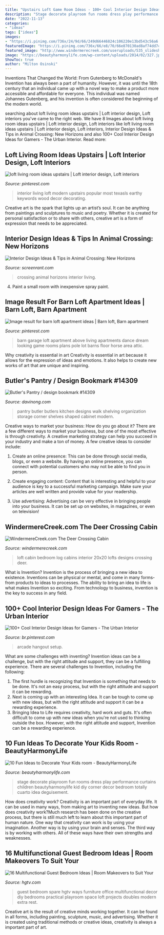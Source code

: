 ```yaml
---
title: "Upstairs Loft Game Room Ideas - 100+ Cool Interior Design Ideas For Gamers"
description: "Stage decorate playroom fun rooms dress play performance curtains children beautyharmonylife kid diy corner decor bedroom totally cuarto idea deguisement"
date: "2022-11-13"
categories:
- "ideas"
tags: ["ideas"]
images:
- "https://i.pinimg.com/736x/24/9d/66/249d66446824c106220e13bd543c56a6.jpg"
featuredImage: "https://i.pinimg.com/736x/66/e8/70/66e870130ad8af74dd7cca8522cea892.jpg"
featured_image: "http://www.windermerecreek.com/useruploads/535_slideshow.jpg"
image: "https://beautyharmonylife.com/wp-content/uploads/2014/02/327.jpg"
ShowToc: true
author: "Milton Osinski"
---
```



Inventions That Changed the World: From Gutenberg to McDonald's
Invention has always been a part of humanity. However, it was until the 18th century that an individual came up with a novel way to make a product more accessible and affordable for everyone. This individual was named Johannes Gutenberg, and his invention is often considered the beginning of the modern world.

	

		
searching about loft living room ideas upstairs | Loft interior design, Loft interiors you've came to the right web. We have 8 Images about loft living room ideas upstairs | Loft interior design, Loft interiors like loft living room ideas upstairs | Loft interior design, Loft interiors, Interior Design Ideas &amp; Tips in Animal Crossing: New Horizons and also 100+ Cool Interior Design Ideas for Gamers - The Urban Interior. Read more:
		
    
## Loft Living Room Ideas Upstairs | Loft Interior Design, Loft Interiors

<img loading=lazy src="https://i.pinimg.com/736x/24/9d/66/249d66446824c106220e13bd543c56a6.jpg" onerror="this.onerror=null;this.src='https://tse1.mm.bing.net/th?id=OIP.vZypNCpcBTv4zInisc0eWAHaJQ&amp;pid=15.1';" alt="loft living room ideas upstairs | Loft interior design, Loft interiors">

_Source: pinterest.com_

>interior living loft modern upstairs popular most texasls earthy keywords wood decor decorating. 

	

Creative art is the spark that lights up an artist’s soul. It can be anything from paintings and sculptures to music and poetry. Whether it is created for personal satisfaction or to share with others, creative art is a form of expression that needs to be appreciated.

    
## Interior Design Ideas &amp; Tips In Animal Crossing: New Horizons

<img loading=lazy src="https://static2.srcdn.com/wordpress/wp-content/uploads/2020/07/Animal-Crossing-New-Horizons-Nautical-Living-Room.jpg" onerror="this.onerror=null;this.src='https://tse4.mm.bing.net/th?id=OIP.lWfCdtRa8tyRk7yI7xGOugHaDt&amp;pid=15.1';" alt="Interior Design Ideas &amp; Tips in Animal Crossing: New Horizons">

_Source: screenrant.com_

>crossing animal horizons interior living. 

	

4. Paint a small room with inexpensive spray paint.

    
## Image Result For Barn Loft Apartment Ideas | Barn Loft, Barn Apartment

<img loading=lazy src="https://i.pinimg.com/736x/66/e8/70/66e870130ad8af74dd7cca8522cea892.jpg" onerror="this.onerror=null;this.src='https://tse3.mm.bing.net/th?id=OIP.F2m8MzSYtNPIbl7-JV5-qQHaFj&amp;pid=15.1';" alt="Image result for barn loft apartment ideas | Barn loft, Barn apartment">

_Source: pinterest.com_

>barn garage loft apartment above living apartments dance dream looking game rooms plans pole lot barns floor horse area attic. 

	

Why creativity is essential in art
Creativity is essential in art because it allows for the expression of ideas and emotions. It also helps to create new works of art that are unique and inspiring.

    
## Butler&#039;s Pantry / Design Bookmark #14309

<img loading=lazy src="http://assets.davinong.com/images/entry/2012/03/17/14309/butler-pantry-design-ideas.jpg" onerror="this.onerror=null;this.src='https://tse3.mm.bing.net/th?id=OIP.y8Weey67f-0oqB7BL4yccwHaJ4&amp;pid=15.1';" alt="Butler&#039;s Pantry / design bookmark #14309">

_Source: davinong.com_

>pantry butler butlers kitchen designs walk shelving organization storage corner shelves shaped cabinet modern. 

	

Creative ways to market your business: How do you go about it?
There are a few different ways to market your business, but one of the most effective is through creativity. A creative marketing strategy can help you succeed in your industry and make a ton of money. A few creative ideas to consider include: 
1. Create an online presence: This can be done through social media, blogs, or even a website. By having an online presence, you can connect with potential customers who may not be able to find you in person. 

2. Create engaging content: Content that is interesting and helpful to your audience is key to a successful marketing campaign. Make sure your articles are well written and provide value for your readership. 

3. Use advertising: Advertising can be very effective in bringing people into your business. It can be set up on websites, in magazines, or even on television!

    
## WindermereCreek.com The Deer Crossing Cabin

<img loading=lazy src="http://www.windermerecreek.com/useruploads/535_slideshow.jpg" onerror="this.onerror=null;this.src='https://tse1.mm.bing.net/th?id=OIP.kWM3_g0nCQO3O0a98NrPfQHaFj&amp;pid=15.1';" alt="WindermereCreek.com The Deer Crossing Cabin">

_Source: windermerecreek.com_

>loft cabin bedroom log cabins interior 20x20 lofts designs crossing deer. 

	

What is Invention?
Invention is the process of bringing a new idea to existence. Inventions can be physical or mental, and come in many forms- from products to ideas to processes. The ability to bring an idea to life is what makes Invention so exciting. From technology to business, invention is the key to success in any field.

    
## 100+ Cool Interior Design Ideas For Gamers - The Urban Interior

<img loading=lazy src="https://i.pinimg.com/736x/08/aa/77/08aa77ca6fecd475cd610093ce6ebefd.jpg" onerror="this.onerror=null;this.src='https://tse1.mm.bing.net/th?id=OIP.YOLa3oyGQzl2yjpaMxXnwQHaE-&amp;pid=15.1';" alt="100+ Cool Interior Design Ideas for Gamers - The Urban Interior">

_Source: br.pinterest.com_

>arcade hangout setup. 

	

What are some challenges with inventing?
Invention ideas can be a challenge, but with the right attitude and support, they can be a fulfilling experience. There are several challenges to Invention, including the following:
1. The first hurdle is recognizing that Invention is something that needs to be done. It's not an easy process, but with the right attitude and support it can be rewarding.
2. Next is coming up with an interesting Idea. It can be tough to come up with new ideas, but with the right attitude and support it can be a rewarding experience. 
3. Bringing Idea to Life requires creativity, hard work and guts. It's often difficult to come up with new ideas when you're not used to thinking outside the box. However, with the right attitude and support, Invention can be a rewarding experience.

    
## 10 Fun Ideas To Decorate Your Kids Room - BeautyHarmonyLife

<img loading=lazy src="https://beautyharmonylife.com/wp-content/uploads/2014/02/327.jpg" onerror="this.onerror=null;this.src='https://tse1.mm.bing.net/th?id=OIP.J3nMGTcylSt7HV8VpO7_kAHaNN&amp;pid=15.1';" alt="10 Fun Ideas to Decorate Your Kids room - BeautyHarmonyLife">

_Source: beautyharmonylife.com_

>stage decorate playroom fun rooms dress play performance curtains children beautyharmonylife kid diy corner decor bedroom totally cuarto idea deguisement. 

	

How does creativity work?
Creativity is an important part of everyday life. It can be used in many ways, from making art to inventing new ideas. But how does creativity work?Much research has been done on the creative process, but there is still much left to learn about this important part of human nature. One way that creativity can work is by using your imagination. Another way is by using your brain and senses. The third way is by working with others. All of these ways have their own strengths and weaknesses.

    
## 16 Multifunctional Guest Bedroom Ideas | Room Makeovers To Suit Your

<img loading=lazy src="https://hgtvhome.sndimg.com/content/dam/images/hgtv/fullset/2017/8/17/1/Orig-Menendez-Architects_multifunctional-guest-bedroom.jpg.rend.hgtvcom.616.440.suffix/1503069557561.jpeg" onerror="this.onerror=null;this.src='https://tse4.mm.bing.net/th?id=OIP.i_0_wZCmG4vYwz_dCz3VQQHaFS&amp;pid=15.1';" alt="16 Multifunctional Guest Bedroom Ideas | Room Makeovers to Suit Your">

_Source: hgtv.com_

>guest bedroom spare hgtv ways furniture office multifunctional decor diy bedrooms practical playroom space loft projects doubles modern extra rest. 

	

Creative art is the result of creative minds working together. It can be found in all forms, including painting, sculpture, music, and advertising. Whether it is created using traditional methods or creative ideas, creativity is always a important part of art.

